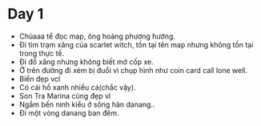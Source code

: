 # Day 1
 - Chúaaa tể đọc map, ông hoàng phương hướng. 
 - Đi tìm trạm xăng của scarlet witch, tồn tại tên map nhưng không tồn tại trong thực tế. 
 - Đi đổ xăng nhưng không biết mở cốp xe.
 - Ở trên đường đi xém bị đuổi vì chụp hình như coin card call lone well. 
 - Biển đẹp vcl 
 - Có cái hồ xanh nhiều cá(chắc vậy). 
 - Son Tra Marina cũng đẹp vl
 - Ngắm bến ninh kiểu ở sông hàn danang..
 - Đi một vòng danang ban đêm. 
   

